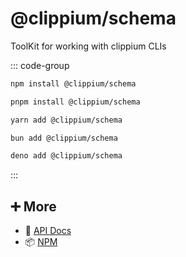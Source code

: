 # @clippium/schema

ToolKit for working with clippium CLIs

::: code-group

```bash [npm]
npm install @clippium/schema
```

```bash [pnpm]
pnpm install @clippium/schema
```

```bash [yarn]
yarn add @clippium/schema
```

```bash [bun]
bun add @clippium/schema
```

```bash [deno]
deno add @clippium/schema
```

:::

## ➕ More

- 📖 [API Docs](api.md)
- 📦 [NPM](https://www.npmjs.com/package/@clippium/schema)
